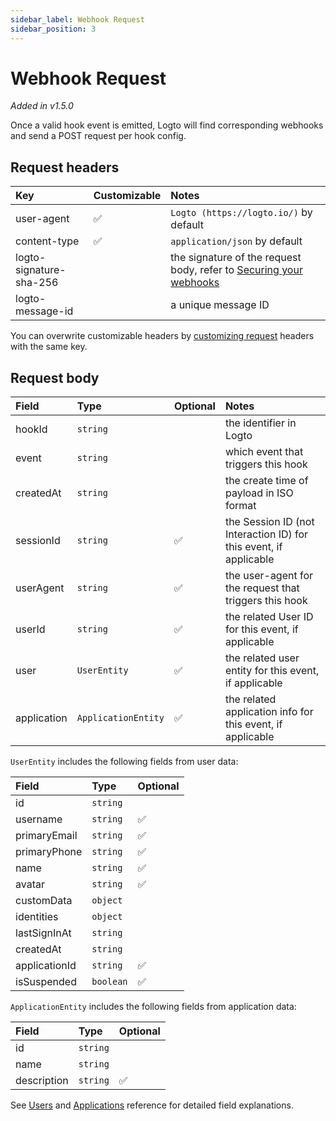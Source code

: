 ```yaml
---
sidebar_label: Webhook Request
sidebar_position: 3
---
```


# Webhook Request

_Added in v1.5.0_

Once a valid hook event is emitted, Logto will find corresponding webhooks and send a POST request per hook config.

## Request headers

| Key                     | Customizable | Notes                                                                                             |
| :---------------------- | :----------- | :------------------------------------------------------------------------------------------------ |
| user-agent              | ✅           | `Logto (https://logto.io/)` by default                                                            |
| content-type            | ✅           | `application/json` by default                                                                     |
| logto-signature-sha-256 |              | the signature of the request body, refer to [Securing your webhooks](./securing-your-webhooks.md) |
| logto-message-id        |              | a unique message ID                                                                               |

You can overwrite customizable headers by [customizing request](./configure-webhooks-in-console.md#secure-webhook) headers with the same key.

## Request body

| Field       | Type                | Optional | Notes                                                             |
| :---------- | :------------------ | :------- | :---------------------------------------------------------------- |
| hookId      | `string`            |          | the identifier in Logto                                           |
| event       | `string`            |          | which event that triggers this hook                               |
| createdAt   | `string`            |          | the create time of payload in ISO format                          |
| sessionId   | `string`            | ✅       | the Session ID (not Interaction ID) for this event, if applicable |
| userAgent   | `string`            | ✅       | the user-agent for the request that triggers this hook            |
| userId      | `string`            | ✅       | the related User ID for this event, if applicable                 |
| user        | `UserEntity`        | ✅       | the related user entity for this event, if applicable             |
| application | `ApplicationEntity` | ✅       | the related application info for this event, if applicable        |

`UserEntity` includes the following fields from user data:

| Field         | Type      | Optional |
| :------------ | :-------- | :------- |
| id            | `string`  |          |
| username      | `string`  | ✅       |
| primaryEmail  | `string`  | ✅       |
| primaryPhone  | `string`  | ✅       |
| name          | `string`  | ✅       |
| avatar        | `string`  | ✅       |
| customData    | `object`  |          |
| identities    | `object`  |          |
| lastSignInAt  | `string`  |          |
| createdAt     | `string`  |          |
| applicationId | `string`  | ✅       |
| isSuspended   | `boolean` | ✅       |

`ApplicationEntity` includes the following fields from application data:

| Field       | Type     | Optional |
| :---------- | :------- | :------- |
| id          | `string` |          |
| name        | `string` |          |
| description | `string` | ✅       |

See [Users](/docs/references/users/) and [Applications](/docs/references/applications/) reference for detailed field explanations.
